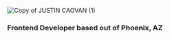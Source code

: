 ![Copy of JUSTIN CAOVAN (1)](https://user-images.githubusercontent.com/61437879/127383114-a80d85a1-e272-4340-ba14-756bb2aeca01.png)

### Frontend Developer based out of Phoenix, AZ

<!--
**jtcaovan/jtcaovan** is a ✨ _special_ ✨ repository because its `README.md` (this file) appears on your GitHub profile.

Here are some ideas to get you started:

- 🔭 I’m currently working on ...
- 🌱 I’m currently learning ...
- 👯 I’m looking to collaborate on ...
- 🤔 I’m looking for help with ...
- 💬 Ask me about ...
- 📫 How to reach me: ...
- 😄 Pronouns: ...
- ⚡ Fun fact: ...
-->
